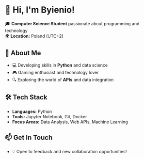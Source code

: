 # 👋 Hi, I'm Byienio!

🎓 **Computer Science Student** passionate about programming and technology  
🌍 **Location:** Poland (UTC+2)  

## 🚀 About Me
- 💻 Developing skills in **Python** and data science
- 🎮 Gaming enthusiast and technology lover
- 🔍 Exploring the world of **APIs** and data integration

## 🛠️ Tech Stack
- **Languages:** Python
- **Tools:** Jupyter Notebook, Git, Docker
- **Focus Areas:** Data Analysis, Web APIs, Machine Learning

## 📫 Get In Touch
- 💡 Open to feedback and new collaboration opportunities!

